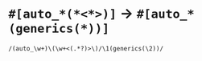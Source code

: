 # `#[auto_*(*<*>)]` -> `#[auto_*(generics(*))]`

```regexp
/(auto_\w+)\(\w+<(.*?)>\)/\1(generics(\2))/
```